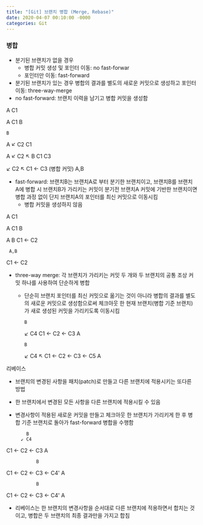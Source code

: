 ```yaml
---
title: "[Git] 브랜치 병합 (Merge, Rebase)"
date: 2020-04-07 00:10:00 -0000
categories: Git
---
```


### 병합
* 분기된 브랜치가 없을 경우
	* 병합 커밋 생성 및 포인터 이동: no fast-forwar
	* 포인터만 이동: fast-forward
* 분기된 브랜치가 있는 경우 병합의 결과를 별도의 새로운 커밋으로 생성하고 포인터 이동: three-way-merge
* no fast-forward: 브랜치 이력을 남기고 병합 커밋을 생성함

A
C1

A
C1
B

    B
A ↙ C2
C1

A ↙ C2 ↖ B
C1       C3

  ↙ C2 ↖
C1  ←  C3 (병합 커밋)
       A,B

* fast-forward: 브랜치B는 브랜치A로 부터 분기한 브랜치이고, 브랜치B를 브랜치 A에 병합 시 브랜치B가 가리키는 커밋이 분기전 브랜치A 커밋에 기반한 브랜치이면 병합 과정 없이 단지 브랜치A의 포인터를 최신 커밋으로 이동시킴
	* 병합 커밋을 생성하지 않음

A
C1

A
C1
B 

A    B
C1 ← C2

     A,B
C1 ← C2

* three-way merge: 각 브랜치가 가리키는 커밋 두 개와 두 브랜치의 공통 조상 커밋 하나를 사용하여 단순하게 병합
	* 단순히 브랜치 포인터를 최신 커밋으로 옮기는 것이 아니라 병합의 결과를 별도의 새로운 커밋으로 생성함으로써 체크아웃 한 현재 브랜치(병합 기준 브랜치)가 새로 생성된 커밋을 가리키도록 이동시킴

          B
        ↙ C4
C1 ← C2 ← C3
          A

          B
        ↙ C4 ↖
C1 ← C2 ← C3 ← C5
               A

리베이스
* 브랜치의 변경된 사항을 패치(patch)로 만들고 다른 브랜치에 적용시키는 또다른 방법
* 한 브랜치에서 변경된 모든 사항을 다른 브랜치에 적용시킬 수 있음
* 변경사항이 적용된 새로운 커밋을 만들고 체크아웃 한 브랜치가 가리키게 한 후 병합 기준 브랜치로 돌아가 fast-forward 병합을 수행함

          B
        ↙ C4
C1 ← C2 ← C3
          A

               B 
C1 ← C2 ← C3 ← C4'
          A

               B 
C1 ← C2 ← C3 ← C4'
               A

* 리베이스는 한 브랜치의 변경사항을 순서대로 다른 브랜치에 적용하면서 합치는 것이고, 병합은 두 브랜치의 최종 결과만을 가지고 합침